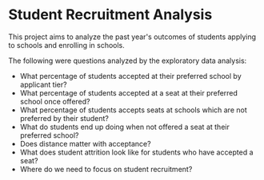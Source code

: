 # Student Recruitment Analysis

This project aims to analyze the past year's outcomes of students applying to schools and enrolling in schools.

The following were questions analyzed by the exploratory data analysis:

* What percentage of students accepted at their preferred school by applicant tier?
* What percentage of students accepted at a seat at their preferred school once offered?
* What percentage of students accepts seats at schools which are not preferred by their student?
* What do students end up doing when not offered a seat at their preferred school?
* Does distance matter with acceptance?
* What does student attrition look like for students who have accepted a seat?
* Where do we need to focus on student recruitment?
